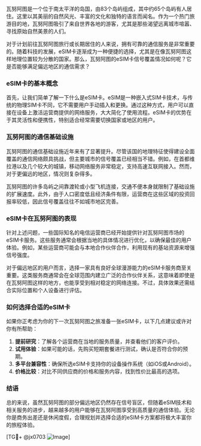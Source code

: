 瓦努阿图是一个位于南太平洋的岛国，由83个岛屿组成，其中约65个岛屿有人居住。这里以其美丽的自然风光、丰富的文化和独特的语言而闻名。作为一个热门旅游目的地，瓦努阿图吸引了来自世界各地的游客，尤其是那些渴望远离城市喧嚣、寻找原始自然美景的人们。

对于计划前往瓦努阿图旅行或长期居住的人来说，拥有可靠的通信服务是非常重要的。随着科技的发展，eSIM卡逐渐成为一种便捷的选择，尤其是在像瓦努阿图这样地理位置较为分散的国家。那么，瓦努阿图的eSIM卡信号覆盖情况如何呢？它是否能够满足偏远地区的通信需求？

### eSIM卡的基本概念

首先，让我们简单了解一下什么是eSIM卡。eSIM是一种嵌入式SIM卡技术，与传统的物理SIM卡不同，它不需要用户手动插入和更换。通过这种方式，用户可以直接在设备上激活运营商提供的网络服务，大大简化了使用流程。eSIM卡的优势在于其灵活性和便携性，特别适合经常需要切换国家或地区的用户。

### 瓦努阿图的通信基础设施

瓦努阿图的通信基础设施近年来有了显著提升。尽管该国的地理特征使得建设全面覆盖的通信网络颇具挑战，但主要城市的信号覆盖已经相当不错。例如，在首都维拉港以及几个较大的城镇，移动网络服务非常稳定，支持高速互联网接入。然而，对于更偏远的地区，情况则复杂得多。

瓦努阿图的许多岛屿之间靠渡轮或小型飞机连接，交通不便本身就限制了基础设施的扩展速度。此外，由于人口密度低且经济条件有限，运营商在这些区域的投资回报率较低，因此信号覆盖往往不如城市地区完善。

### eSIM卡在瓦努阿图的表现

针对上述问题，一些国际知名的电信运营商已经开始提供针对瓦努阿图市场的eSIM卡服务。这些服务通常会根据当地的具体情况进行优化，以确保最佳的用户体验。例如，某些运营商可能会与本地合作伙伴合作，利用现有的基站资源来增强信号强度。

对于偏远地区的用户而言，选择一家具有良好全球漫游能力的eSIM卡服务商至关重要。这类服务商通常会在全球范围内建立广泛的合作伙伴关系，这意味着即使是在瓦努阿图这样的地方，也能享受到相对稳定的网络连接。不过，具体效果还需结合实际位置和个人设备进行评估。

### 如何选择合适的eSIM卡

如果你正考虑为你的下一次瓦努阿图之旅准备一张eSIM卡，以下几点建议或许对你有所帮助：

1. **提前研究**：了解各个运营商在当地的服务质量，并查看他们的客户评价。
2. **试用体验**：如果可能的话，先购买短期套餐进行测试，确认是否符合你的预期。
3. **多平台兼容性**：确保所选eSIM卡支持你的设备操作系统（如iOS或Android）。
4. **价格比较**：对比不同供应商的价格和服务内容，找到性价比最高的选项。

### 结语

总的来说，虽然瓦努阿图的部分偏远地区仍然存在信号盲区，但随着eSIM技术和相关服务的进步，越来越多的用户能够在瓦努阿图享受到高质量的通信体验。无论你是商务出差还是休闲度假，合理规划并选择合适的eSIM卡方案都将极大丰富你的旅程体验。

[TG💪+ @jx0703 ![Image](https://github.com/user-attachments/assets/dbca1d08-cadb-493c-b0ec-ad6f7a83f270)]